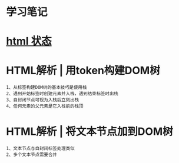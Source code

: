 # 学习笔记

# [html 状态](https://html.spec.whatwg.org/multipage/)

# HTML解析 | 用token构建DOM树

    1、从标签构建DOM树的基本技巧是使用栈
    2、遇到开始标签时创建元素并入栈，遇到结束标签时出栈
    3、自封闭节点可视为入栈后立刻出栈
    4、任何元素的父元素是它入栈前的栈顶

# HTML解析 | 将文本节点加到DOM树
    1、文本节点与自封闭标签处理类似
    2、多个文本节点需要合并